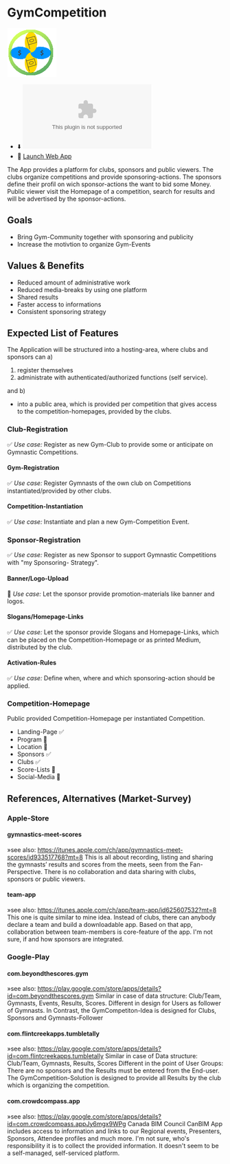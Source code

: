 # GymCompetition
![product-logo](https://github.com/luechtdiode/GymCompetition/blob/master/app/images/logo.png)

- :arrow_down: ![Download Android-App](https://github.com/luechtdiode/GymCompetition/blob/master/mobile/dist/android-debug.apk)
- :link: [Launch Web App](https://gymcompetition.mybluemix.net/)

The App provides a platform for clubs, sponsors and public viewers. The clubs organize competitions and provide sponsoring-actions. The sponsors define their profil on wich sponsor-actions the want to bid some Money. Public viewer visit the Homepage of a competition, search for results and will be advertised by the sponsor-actions.

## Goals
* Bring Gym-Community together with sponsoring and publicity
* Increase the motivtion to organize Gym-Events
## Values & Benefits
* Reduced amount of administrative work
* Reduced media-breaks by using one platform
* Shared results
* Faster access to informations
* Consistent sponsoring strategy

## Expected List of Features
The Application will be structured into a hosting-area, where clubs and sponsors can 
a)

  1. register themselves
  2. administrate with authenticated/authorized functions (self service).

and b) 

  - into a public area, which is provided per competition that gives access to the competition-homepages, provided by the clubs.

### Club-Registration
:white_check_mark: *Use case:* Register as new Gym-Club to provide some or anticipate on Gymnastic
Competitions.
#### Gym-Registration
:white_check_mark: *Use case:* Register Gymnasts of the own club on Competitions instantiated/provided by other
clubs.
#### Competition-Instantiation
:white_check_mark: *Use case:* Instantiate and plan a new Gym-Competition Event.

### Sponsor-Registration
:white_check_mark: *Use case:* Register as new Sponsor to support Gymnastic Competitions with "my Sponsoring-
Strategy".
#### Banner/Logo-Upload
:construction_worker: *Use case:* Let the sponsor provide promotion-materials like banner and logos.
#### Slogans/Homepage-Links
:white_check_mark: *Use case:* Let the sponsor provide Slogans and Homepage-Links, which can be placed on the
Competition-Homepage or as printed Medium, distributed by the club.
#### Activation-Rules
:white_check_mark: *Use case:* Define when, where and which sponsoring-action should be applied.

### Competition-Homepage
Public provided Competition-Homepage per instantiated Competition.
* Landing-Page :white_check_mark:
* Program :construction_worker:
* Location :construction_worker:
* Sponsors :white_check_mark:
* Clubs :white_check_mark:
* Score-Lists :construction_worker:
* Social-Media :construction_worker:

## References, Alternatives (Market-Survey)

### Apple-Store
#### gymnastics-meet-scores
»see also: https://itunes.apple.com/ch/app/gymnastics-meet-scores/id933517768?mt=8
This is all about recording, listing and sharing the gymnasts’ results and scores from the
meets, seen from the Fan-Perspective. There is no collaboration and data sharing with clubs,
sponsors or public viewers.
#### team-app
»see also: https://itunes.apple.com/ch/app/team-app/id625607532?mt=8
This one is quite similar to mine idea. Instead of clubs, there can anybody declare a team
and build a downloadable app. Based on that app, collaboration between team-members is
core-feature of the app.
I'm not sure, if and how sponsors are integrated.

### Google-Play
#### com.beyondthescores.gym
»see also: https://play.google.com/store/apps/details?id=com.beyondthescores.gym
Similar in case of data structure: Club/Team, Gymnasts, Events, Results, Scores.
Different in design for Users as follower of Gymnasts. In Contrast, the GymCompetiton-Idea
is designed for Clubs, Sponsors and Gymnasts-Follower
#### com.flintcreekapps.tumbletally
»see also: https://play.google.com/store/apps/details?id=com.flintcreekapps.tumbletally
Similar in case of Data structure: Club/Team, Gymnasts, Results, Scores
Different in the point of User Groups: There are no sponsors and the Results must be
entered from the End-user. The GymCompetition-Solution is designed to provide all Results
by the club which is organizing the competition.
#### com.crowdcompass.app
»see also: https://play.google.com/store/apps/details?id=com.crowdcompass.appJy6mgx9WPg
Canada BIM Council
CanBIM App includes access to information and links to our Regional events, Presenters,
Sponsors, Attendee profiles and much more.
I'm not sure, who's responsibility it is to collect the provided information. It doesn't seem to be
a self-managed, self-serviced platform.
